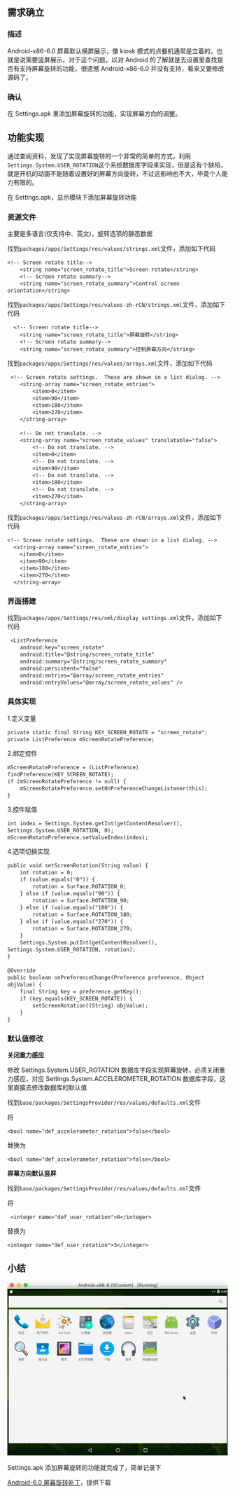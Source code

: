 ## 需求确立

### 描述

Android-x86-6.0 屏幕默认横屏展示，像 kiosk 模式的点餐机通常是立着的，也就是说需要竖屏展示。对于这个问题，以对 Android 的了解就是去设置里查找是否有支持屏幕旋转的功能，很遗憾 Android-x86-6.0 并没有支持，看来又要修改源码了。

### 确认

在 Settings.apk 里添加屏幕旋转的功能，实现屏幕方向的调整。

## 功能实现

通过查阅资料，发现了实现屏幕旋转的一个非常的简单的方式，利用`Settings.System.USER_ROTATION`这个系统数据库字段来实现，但是这有个缺陷，就是开机的动画不能随着设置好的屏幕方向旋转，不过这影响也不大，毕竟个人能力有限的。

在 Settings.apk，显示模块下添加屏幕旋转功能

### 资源文件

主要是多语言(仅支持中、英文)，旋转选项的静态数据

找到`packages/apps/Settings/res/values/strings.xml`文件，添加如下代码

```
<!-- Screen rotate title-->
    <string name="screen_rotate_title">Screen rotate</string>
    <!-- Screen rotate summary-->
    <string name="screen_rotate_summary">Control screen orientation</string>
```

找到`packages/apps/Settings/res/values-zh-rCN/strings.xml`文件，添加如下代码

```
  <!-- Screen rotate title-->
    <string name="screen_rotate_title">屏幕旋转</string>
    <!-- Screen rotate summary-->
    <string name="screen_rotate_summary">控制屏幕方向</string>
```

找到`packages/apps/Settings/res/values/arrays.xml`文件，添加如下代码

```
 <!-- Screen rotate settings.  These are shown in a list dialog. -->
    <string-array name="screen_rotate_entries">
        <item>0</item>
        <item>90</item>
        <item>180</item>
        <item>270</item>
    </string-array>

    <!-- Do not translate. -->
    <string-array name="screen_rotate_values" translatable="false">
        <!-- Do not translate. -->
        <item>0</item>
        <!-- Do not translate. -->
        <item>90</item>
        <!-- Do not translate. -->
        <item>180</item>
        <!-- Do not translate. -->
        <item>270</item>
    </string-array>
```

找到`packages/apps/Settings/res/values-zh-rCN/arrays.xml`文件，添加如下代码

```
<!-- Screen rotate settings.  These are shown in a list dialog. -->
  <string-array name="screen_rotate_entries">
    <item>0</item>
    <item>90</item>
    <item>180</item>
    <item>270</item>
  </string-array>
```

### 界面搭建

找到`packages/apps/Settings/res/xml/display_settings.xml`文件，添加如下代码

```
 <ListPreference
    android:key="screen_rotate"
    android:title="@string/screen_rotate_title"
    android:summary="@string/screen_rotate_summary"
    android:persistent="false"
    android:entries="@array/screen_rotate_entries"
    android:entryValues="@array/screen_rotate_values" />
```

### 具体实现

1.定义变量

```
private static final String KEY_SCREEN_ROTATE = "screen_rotate";
private ListPreference mScreenRotatePreference;
```

2.绑定控件

```
mScreenRotatePreference = (ListPreference) findPreference(KEY_SCREEN_ROTATE);
if (mScreenRotatePreference != null) {
    mScreenRotatePreference.setOnPreferenceChangeListener(this);
}
```

3.控件赋值

```
int index = Settings.System.getInt(getContentResolver(), Settings.System.USER_ROTATION, 0);
mScreenRotatePreference.setValueIndex(index);
```

4.选项切换实现

```
public void setScreenRotation(String value) {
    int rotation = 0;
    if (value.equals("0")) {
        rotation = Surface.ROTATION_0;
    } else if (value.equals("90")) {
        rotation = Surface.ROTATION_90;
    } else if (value.equals("180")) {
        rotation = Surface.ROTATION_180;
    } else if (value.equals("270")) {
        rotation = Surface.ROTATION_270;
    }
    Settings.System.putInt(getContentResolver(), Settings.System.USER_ROTATION, rotation);
}

@Override
public boolean onPreferenceChange(Preference preference, Object objValue) {
    final String key = preference.getKey();
    if (key.equals(KEY_SCREEN_ROTATE)) {
        setScreenRotation((String) objValue);
    }
}
```

### 默认值修改

**关闭重力感应**

修改 Settings.System.USER_ROTATION 数据库字段实现屏幕旋转，必须关闭重力感应，对应 Settings.System.ACCELEROMETER_ROTATION 数据库字段，这里直接去修改数据库的默认值

找到`base/packages/SettingsProvider/res/values/defaults.xml`文件

将

```
<bool name="def_accelerometer_rotation">false</bool>
```

替换为

```
<bool name="def_accelerometer_rotation">false</bool>
```

**屏幕方向默认竖屏**

找到`base/packages/SettingsProvider/res/values/defaults.xml`文件

将

```
 <integer name="def_user_rotation">0</integer>
```

替换为

```
<integer name="def_user_rotation">3</integer>
```

## 小结

![在这里插入图片描述](8efb0aed3947d9394986451249cb551e.gif)

Settings.apk 添加屏幕旋转的功能就完成了，简单记录下

[Android-6.0 屏幕旋转补丁](https://download.csdn.net/download/ctrl_s/11107534)，提供下载
